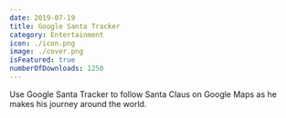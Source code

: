 ```yaml
---
date: 2019-07-19
title: Google Santa Tracker
category: Entertainment
icon: ./icon.png
image: ./cover.png
isFeatured: true
numberOfDownloads: 1250
---
```


Use Google Santa Tracker to follow Santa Claus on Google Maps as he makes his journey around the world.